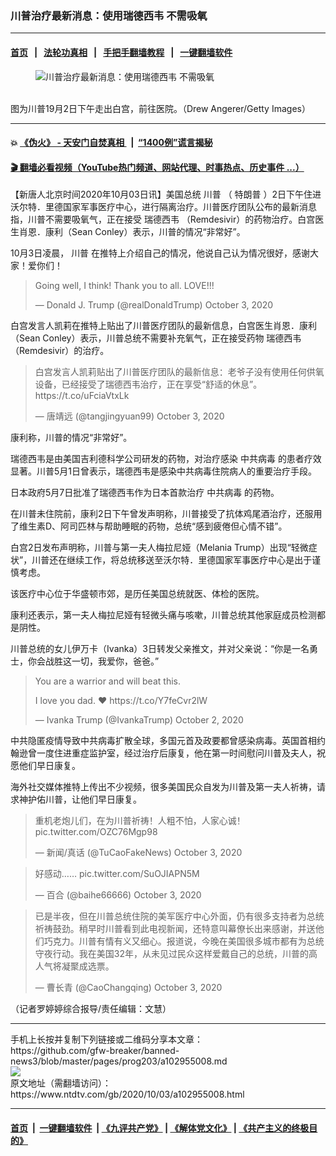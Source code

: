 ### 川普治疗最新消息：使用瑞德西韦 不需吸氧
------------------------

#### [首页](https://github.com/gfw-breaker/banned-news3/blob/master/README.md) &nbsp;&nbsp;|&nbsp;&nbsp; [法轮功真相](https://github.com/begood0513/basic/blob/master/README.md)  &nbsp;&nbsp;|&nbsp;&nbsp; [手把手翻墙教程](https://github.com/gfw-breaker/guides/wiki)  &nbsp;&nbsp;|&nbsp;&nbsp; [一键翻墙软件](https://github.com/gfw-breaker/nogfw/blob/master/README.md)  



<div><div class="featured_image">
 <figure>
  <img alt="川普治疗最新消息：使用瑞德西韦 不需吸氧" src="https://i.ntdtv.com/assets/uploads/2020/10/GettyImages-1228854831-1-800x450.jpg"/>
 </figure><br/>
 <span class="caption">
  图为川普19月2日下午走出白宫，前往医院。（Drew Angerer/Getty Images）
 </span>
</div>
</div><hr/>

#### 💥 [《伪火》 - 天安门自焚真相 ](http://158.247.195.190:10000/videos/blog/weihuo.html)&nbsp; |&nbsp; [“1400例”谎言揭秘  ](http://158.247.195.190:10000/videos/blog/jiexi1400.html)

#### [ 🎬  翻墙必看视频（YouTube热门频道、网站代理、时事热点、历史事件 ...）](https://github.com/gfw-breaker/links/blob/master/banned.md)

<div><div class="post_content" itemprop="articleBody">
 <p>
  【新唐人北京时间2020年10月03日讯】美国总统
  <ok href="https://www.ntdtv.com/gb/川普.htm">
   川普
  </ok>
  （
  <ok href="https://www.ntdtv.com/gb/特朗普.htm">
   特朗普
  </ok>
  ）2日下午住进沃尔特．里德国家军事医疗中心，进行隔离治疗。川普医疗团队公布的最新消息指，川普不需要吸氧气，正在接受
  <ok href="https://www.ntdtv.com/gb/瑞德西韦.htm">
   瑞德西韦
  </ok>
  （Remdesivir）的药物治疗。白宫医生肖恩．康利（Sean Conley）表示，川普的情况“非常好”。
 </p>
 <p>
  10月3日凌晨，
  <ok href="https://www.ntdtv.com/gb/川普.htm">
   川普
  </ok>
  在推特上介绍自己的情况，他说自己认为情况很好，感谢大家！爱你们！
 </p>
 <blockquote class="twitter-tweet">
  <p dir="ltr" lang="en">
   Going welI, I think! Thank you to all. LOVE!!!
  </p>
  <p>
   — Donald J. Trump (@realDonaldTrump)
   <ok href="https://twitter.com/realDonaldTrump/status/1312233807991496704?ref_src=twsrc%5Etfw">
    October 3, 2020
   </ok>
  </p>
 </blockquote>
 <p>
  <script async="" charset="utf-8" src="https://platform.twitter.com/widgets.js">
  </script>
 </p>
 <p>
 </p>
 <p>
  白宫发言人凯莉在推特上贴出了川普医疗团队的最新信息，白宫医生肖恩．康利（Sean Conley）表示，川普总统不需要补充氧气，正在接受药物
  <ok href="https://www.ntdtv.com/gb/瑞德西韦.htm">
   瑞德西韦
  </ok>
  （Remdesivir）的治疗。
 </p>
 <blockquote class="twitter-tweet">
  <p dir="ltr" lang="zh">
   白宫发言人凯莉贴出了川普医疗团队的最新信息：老爷子没有使用任何供氧设备，已经接受了瑞德西韦治疗，正在享受“舒适的休息”。
   <ok href="https://t.co/uFciaVtxLk">
    https://t.co/uFciaVtxLk
   </ok>
  </p>
  <p>
   — 唐靖远 (@tangjingyuan99)
   <ok href="https://twitter.com/tangjingyuan99/status/1312237815690862593?ref_src=twsrc%5Etfw">
    October 3, 2020
   </ok>
  </p>
 </blockquote>
 <p>
  <script async="" charset="utf-8" src="https://platform.twitter.com/widgets.js">
  </script>
 </p>
 <p>
 </p>
 <p>
  康利称，川普的情况“非常好”。
 </p>
 <p>
  瑞德西韦是由美国吉利德科学公司研发的药物，对治疗感染
  <ok href="https://www.ntdtv.com/gb/中共病毒.htm">
   中共病毒
  </ok>
  的患者疗效显著。川普5月1日曾表示，瑞德西韦是感染中共病毒住院病人的重要治疗手段。
 </p>
 <p>
  日本政府5月7日批准了瑞德西韦作为日本首款治疗
  <ok href="https://www.ntdtv.com/gb/中共病毒.htm">
   中共病毒
  </ok>
  的药物。
 </p>
 <p>
  在川普未住院前，康利2日下午曾发声明称，川普接受了抗体鸡尾酒治疗，还服用了维生素D、阿司匹林与帮助睡眠的药物，总统“感到疲倦但心情不错”。
 </p>
 <p>
  白宫2日发布声明称，川普与第一夫人梅拉尼娅（Melania Trump）出现“轻微症状”，川普还在继续工作，将总统移送至沃尔特．里德国家军事医疗中心是出于谨慎考虑。
 </p>
 <p>
  该医疗中心位于华盛顿市郊，是历任美国总统就医、体检的医院。
 </p>
 <p>
  康利还表示，第一夫人梅拉尼娅有轻微头痛与咳嗽，川普总统其他家庭成员检测都是阴性。
 </p>
 <p>
  川普总统的女儿伊万卡（Ivanka）3日转发父亲推文，并对父亲说：“你是一名勇士，你会战胜这一切，我爱你，爸爸。”
 </p>
 <blockquote class="twitter-tweet">
  <p dir="ltr" lang="en">
   You are a warrior and will beat this.
  </p>
  <p>
   I love you dad. ❤️
   <ok href="https://t.co/Y7feCvr2lW">
    https://t.co/Y7feCvr2lW
   </ok>
  </p>
  <p>
   — Ivanka Trump (@IvankaTrump)
   <ok href="https://twitter.com/IvankaTrump/status/1312165921008480257?ref_src=twsrc%5Etfw">
    October 2, 2020
   </ok>
  </p>
 </blockquote>
 <p>
  <script async="" charset="utf-8" src="https://platform.twitter.com/widgets.js">
  </script>
 </p>
 <p>
 </p>
 <p>
  中共隐匿疫情导致中共病毒扩散全球，多国元首及政要都曾感染病毒。英国首相约翰逊曾一度住进重症监护室，经过治疗后康复，他在第一时间慰问川普及夫人，祝愿他们早日康复。
 </p>
 <p>
  海外社交媒体推特上传出不少视频，很多美国民众自发为川普及第一夫人祈祷，请求神护佑川普，让他们早日康复。
 </p>
 <blockquote class="twitter-tweet">
  <p dir="ltr" lang="zh">
   重机老炮儿们，在为川普祈祷！人粗不怕，人家心诚！
   <ok href="https://t.co/OZC76Mgp98">
    pic.twitter.com/OZC76Mgp98
   </ok>
  </p>
  <p>
   — 新闻/真话 (@TuCaoFakeNews)
   <ok href="https://twitter.com/TuCaoFakeNews/status/1312221849804136449?ref_src=twsrc%5Etfw">
    October 3, 2020
   </ok>
  </p>
 </blockquote>
 <p>
  <script async="" charset="utf-8" src="https://platform.twitter.com/widgets.js">
  </script>
 </p>
 <p>
 </p>
 <blockquote class="twitter-tweet">
  <p dir="ltr" lang="zh">
   好感动……
   <ok href="https://t.co/SuOJIAPN5M">
    pic.twitter.com/SuOJIAPN5M
   </ok>
  </p>
  <p>
   — 百合 (@baihe66666)
   <ok href="https://twitter.com/baihe66666/status/1312281135553024002?ref_src=twsrc%5Etfw">
    October 3, 2020
   </ok>
  </p>
 </blockquote>
 <p>
  <script async="" charset="utf-8" src="https://platform.twitter.com/widgets.js">
  </script>
 </p>
 <p>
 </p>
 <blockquote class="twitter-tweet">
  <p dir="ltr" lang="zh">
   已是半夜，但在川普总统住院的美军医疗中心外面，仍有很多支持者为总统祈祷鼓劲。稍早时川普看到此电视新闻，还特意叫幕僚长出来感谢，并送他们巧克力。川普有情有义又细心。报道说，今晚在美国很多城市都有为总统守夜行动。我在美国32年，从未见过民众这样爱戴自己的总统，川普的高人气将凝聚成选票。
  </p>
  <p>
   — 曹长青 (@CaoChangqing)
   <ok href="https://twitter.com/CaoChangqing/status/1312275187644198919?ref_src=twsrc%5Etfw">
    October 3, 2020
   </ok>
  </p>
 </blockquote>
 <p>
  <script async="" charset="utf-8" src="https://platform.twitter.com/widgets.js">
  </script>
 </p>
 <p>
  <p>
   （记者罗婷婷综合报导/责任编辑：文慧）
  </p>
  <div class="single_ad">
  </div>
 </p>
</div>
</div>
<hr/>
手机上长按并复制下列链接或二维码分享本文章：<br/>
https://github.com/gfw-breaker/banned-news3/blob/master/pages/prog203/a102955008.md <br/>
<a href='https://github.com/gfw-breaker/banned-news3/blob/master/pages/prog203/a102955008.md'><img src='https://github.com/gfw-breaker/banned-news3/blob/master/pages/prog203/a102955008.md.png'/></a> <br/>
原文地址（需翻墙访问）：https://www.ntdtv.com/gb/2020/10/03/a102955008.html


------------------------
#### [首页](https://github.com/gfw-breaker/banned-news3/blob/master/README.md) &nbsp;|&nbsp; [一键翻墙软件](https://github.com/gfw-breaker/nogfw/blob/master/README.md) &nbsp;| [《九评共产党》](https://github.com/gfw-breaker/9ping.md/blob/master/README.md#九评之一评共产党是什么) | [《解体党文化》](https://github.com/gfw-breaker/jtdwh.md/blob/master/README.md) | [《共产主义的终极目的》](https://github.com/gfw-breaker/gczydzjmd.md/blob/master/README.md)


<img src='http://gfw-breaker.win/banned-news3/pages/prog203/a102955008.md' width='0px' height='0px'/>